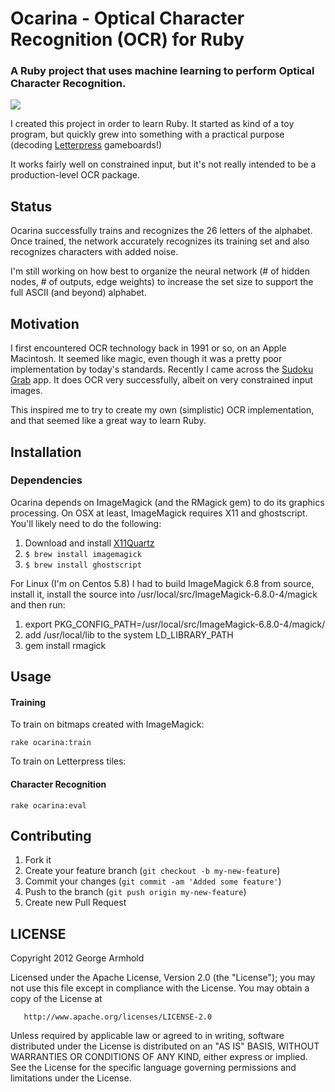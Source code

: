 # Ocarina - Optical Character Recognition (OCR) for Ruby

### A Ruby project that uses machine learning to perform Optical Character Recognition.

![](https://raw.github.com/armhold/ocarina/master/ocarina.png)

I created this project in order to learn Ruby. It started as kind of a toy program, but
quickly grew into something with a practical purpose (decoding [Letterpress](http://wordhelper.net)
gameboards!)

It works fairly well on constrained input, but it's not really intended to be a
production-level OCR package.

## Status

Ocarina successfully trains and recognizes the 26 letters of the alphabet. Once trained, the network
accurately recognizes its training set and also recognizes characters with added noise.

I'm still working on how best to organize the neural network (# of hidden nodes, # of outputs,
edge weights) to increase the set size to support the full ASCII (and beyond) alphabet.


## Motivation

I first encountered OCR technology back in 1991 or so, on an Apple Macintosh. It seemed like
magic, even though it was a pretty poor implementation by today's standards. Recently I came across the
[Sudoku Grab](http://itunes.apple.com/app/sudoku-grab/id305614901?mt=8) app. It does OCR very successfully,
albeit on very constrained input images.

This inspired me to try to create my own (simplistic) OCR implementation, and that seemed like a
great way to learn Ruby.


## Installation


### Dependencies

Ocarina depends on ImageMagick (and the RMagick gem) to do its graphics processing.
On OSX at least, ImageMagick requires X11 and ghostscript. You'll likely need to do the following:


1. Download and install [X11Quartz](http://xquartz.macosforge.org/landing)
1. `$ brew install imagemagick`
1. `$ brew install ghostscript`

For Linux (I'm on Centos 5.8) I had to build ImageMagick 6.8 from source, install it,
install the source into /usr/local/src/ImageMagick-6.8.0-4/magick and then run:

1. export PKG_CONFIG_PATH=/usr/local/src/ImageMagick-6.8.0-4/magick/
1. add /usr/local/lib to the system LD_LIBRARY_PATH
1. gem install rmagick




## Usage

#### Training

To train on bitmaps created with ImageMagick:

`rake ocarina:train`

To train on Letterpress tiles:

#### Character Recognition

`rake ocarina:eval`

## Contributing

1. Fork it
2. Create your feature branch (`git checkout -b my-new-feature`)
3. Commit your changes (`git commit -am 'Added some feature'`)
4. Push to the branch (`git push origin my-new-feature`)
5. Create new Pull Request


## LICENSE

   Copyright 2012 George Armhold

   Licensed under the Apache License, Version 2.0 (the "License");
   you may not use this file except in compliance with the License.
   You may obtain a copy of the License at

       http://www.apache.org/licenses/LICENSE-2.0

   Unless required by applicable law or agreed to in writing, software
   distributed under the License is distributed on an "AS IS" BASIS,
   WITHOUT WARRANTIES OR CONDITIONS OF ANY KIND, either express or implied.
   See the License for the specific language governing permissions and
   limitations under the License.

